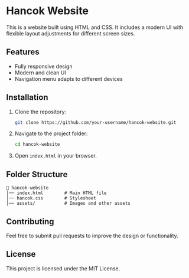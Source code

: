 # Hancok Website

This is a website built using HTML and CSS. It includes a modern UI with flexible layout adjustments for different screen sizes.

## Features
- Fully responsive design
- Modern and clean UI
- Navigation menu adapts to different devices

## Installation
1. Clone the repository:
   ```sh
   git clone https://github.com/your-username/hancok-website.git
   ```
2. Navigate to the project folder:
   ```sh
   cd hancok-website
   ```
3. Open `index.html` in your browser.

## Folder Structure
```
📂 hancok-website
│── index.html        # Main HTML file
│── hancok.css        # Stylesheet
│── assets/           # Images and other assets
```

## Contributing
Feel free to submit pull requests to improve the design or functionality.

## License
This project is licensed under the MIT License.

